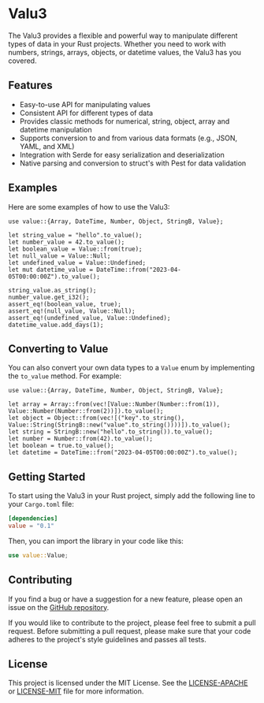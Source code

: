 # Valu3

The Valu3 provides a flexible and powerful way to manipulate different types of data in your Rust projects. Whether you need to work with numbers, strings, arrays, objects, or datetime values, the Valu3 has you covered.

## Features

- Easy-to-use API for manipulating values
- Consistent API for different types of data
- Provides classic methods for numerical, string, object, array and datetime manipulation
- Supports conversion to and from various data formats (e.g., JSON, YAML, and XML)
- Integration with Serde for easy serialization and deserialization
- Native parsing and conversion to struct's with Pest for data validation

## Examples

Here are some examples of how to use the Valu3:

```rust,editable
use value::{Array, DateTime, Number, Object, StringB, Value};

let string_value = "hello".to_value();
let number_value = 42.to_value();
let boolean_value = Value::from(true);
let null_value = Value::Null;
let undefined_value = Value::Undefined;
let mut datetime_value = DateTime::from("2023-04-05T00:00:00Z").to_value();

string_value.as_string();
number_value.get_i32();
assert_eq!(boolean_value, true);
assert_eq!(null_value, Value::Null);
assert_eq!(undefined_value, Value::Undefined);
datetime_value.add_days(1);
```

## Converting to Value
You can also convert your own data types to a `Value` enum by implementing the `to_value` method. For example:

```rust,editable
use value::{Array, DateTime, Number, Object, StringB, Value};

let array = Array::from(vec![Value::Number(Number::from(1)), Value::Number(Number::from(2))]).to_value();
let object = Object::from(vec![("key".to_string(), Value::String(StringB::new("value".to_string())))]).to_value();
let string = StringB::new("hello".to_string()).to_value();
let number = Number::from(42).to_value();
let boolean = true.to_value();
let datetime = DateTime::from("2023-04-05T00:00:00Z").to_value();
```

## Getting Started
To start using the Valu3 in your Rust project, simply add the following line to your `Cargo.toml` file:
```toml
[dependencies]
value = "0.1"
```

Then, you can import the library in your code like this:
```rust
use value::Value;
```

## Contributing
If you find a bug or have a suggestion for a new feature, please open an issue on the [GitHub repository](https://github.com/14bislab/valu3/issues).

If you would like to contribute to the project, please feel free to submit a pull request. Before submitting a pull request, please make sure that your code adheres to the project's style guidelines and passes all tests.

## License
This project is licensed under the MIT License. See the [LICENSE-APACHE](https://github.com/14bislab/valu3/blob/main/LICENSE-APACHE) or [LICENSE-MIT](https://github.com/14bislab/valu3/blob/main/LICENSE-MIT) file for more information.
